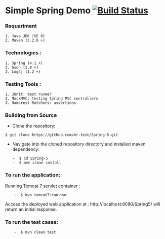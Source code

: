 # Simple Spring Demo [![Build Status](https://travis-ci.org/mr-test/Spring-MVC-4-Demo.svg?branch=master)](https://travis-ci.org/mr-test/Spring-MVC-4-Demo)
 
### Requariment 
    1. Java JDK (SE 8)
    2. Maven (3.2.0 +)
    
### Technologies :
    1. Spring (4.1 +)
    2. Gson (2.8 +)
    3. Log4j (1.2 +)
    
### Testing Tools :
    1. JUnit: test runner
    2. MockMVC: testing Spring MVC controllers
    3. Hamcrest Matchers: assertions
        
 
### Building from Source
   - Clone the repository:
   
    $ git clone https://github.com/mr-test/Spring-5.git
    
  - Navigate into the cloned repository directory and installed maven dependency:
   
        -  $ cd Spring-5
        -  $ mvn clean install
    
### To run the application:
   Running Tomcat 7 servlet container :
   
        -  $ mvn tomcat7:run-war
        
Access the deployed web application at : http://localhost:8080/Spring5/ will return an initial response.
### To run the test cases:

        -  $ mvn clean test

